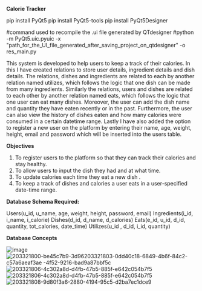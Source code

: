**Calorie Tracker**

pip install PyQt5
pip install PyQt5-tools
pip install PyQt5Designer

#command used to recompile the .ui file generated by QTdesigner
#python -m PyQt5.uic.pyuic -x "path_for_the_UI_file_generated_after_saving_project_on_qtdesigner" -o res_main.py

This system is developed to help users to keep a track of their calories. In this I have created relations to store user details, ingredient details and dish details. The relations, dishes and ingredients are related to each by another relation named utilizes, which follows the logic that one dish can be made from many ingredients. Similarly the relations, users and dishes are related to each other by another relation named eats, which follows the logic that one user can eat many dishes. Moreover, the user can add the dish name and quantity they have eaten recently or in the past. Furthermore, the user can also view the history of dishes eaten and how many calories were consumed in a certain datetime range. Lastly I have also added the option to register a new user on the platform by entering their name, age, weight, height, email and password which will be inserted into the users table.

**Objectives**

1. To register users to the platform so that they can track their calories and stay healthy.
2. To allow users to input the dish they had and at what time.
3. To update calories each time they eat a new dish .
4. To keep a track of dishes and calories a user eats in a user-specified date-time range.

**Database Schema Required:**

Users(u_id, u_name, age, weight, height, password, email)
Ingredients(i_id, i_name, i_calorie)
Dishes(d_id, d_name, d_calories)
Eats(e_id, u_id, d_id, quantity, tot_calories, date_time)
Utilizes(u_id , d_id, i_id, quantity)

**Database Concepts**

![image](https://user-images.githubusercontent.com/98965593/204648518-6ee94004-5b83-4fa7-a156-264e2e38513c.png)
![203321800-be45c7b9-3d96![203321803-0dd40c18-6849-4b6f-84c2-c57a6aeaf3ae](https://user-images.githubusercontent.com/98965593/204648628-2954ee34-ce5b-4948-9934-877eaf96ab2b.png)
-4f52-9216-bad9a87bbf5c](https://user-images.githubusercontent.com/98965593/204648602-7b9bec37-1aba-43e7-8954-289b8a5dcf24.png)
![203321806-4c302a8d-d4fb-47b5-885f-e642c054b7f5](https://user-images.githubusercontent.com/98965593/204648661-3f04d91a-a771-4033-8f61-9dca74750397.png)
![203321806-4c302a8d-d4fb-47b5-885f-e642c054b7f5](https://user-images.githubusercontent.com/98965593/204648699-d750ed77-30bf-4a66-a5a8-3d1fda054f8c.png)
![203321808-9d80f3a6-2880-4194-95c5-d2ba7ec1dce9](https://user-images.githubusercontent.com/98965593/204648721-3882a6dc-7f90-49d9-b3b6-97d2c017b414.png)


